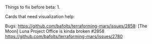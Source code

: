 Things to fix before beta:
1.

Cards that need visualization help:

Bugs:
https://github.com/bafolts/terraforming-mars/issues/2858: [The Moon] Luna Project Office is kinda broken #2858
https://github.com/bafolts/terraforming-mars/issues/2780